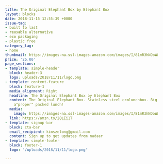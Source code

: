 ```yaml
---
title: The Original Elephant Box by Elephant Box
layout: blocks
date: 2018-11-15 12:55:39 +0000
issue-tag:
- built to last
- reusable alternative
- eco packaging 
- plastic free
category_tag:
- home
thumbnail: https://images-na.ssl-images-amazon.com/images/I/81mR3hNDoWL._SL1500_.jpg
price: '25.00'
page_sections:
- template: simple-header
  block: header-3
  logo: uploads/2018/11/11/logo.png
- template: content-feature
  block: feature-1
  media_alignment: Right
  headline: The Original Elephant Box by Elephant Box
  content: The Original Elephant Box. Stainless steel ecolunchbox. Big enough for
    a"proper" packed lunch!
  media:
    image: https://images-na.ssl-images-amazon.com/images/I/81mR3hNDoWL._SL1500_.jpg
  link: https://amzn.to/2QLEi1T
- template: signup-bar
  block: cta-bar
  email_recipient: kimszelong@gmail.com
  content: Sign up to get updates from nadaar
- template: simple-footer
  block: footer-1
  logo: "/uploads/2018/11/11/logo.png"

---
```

